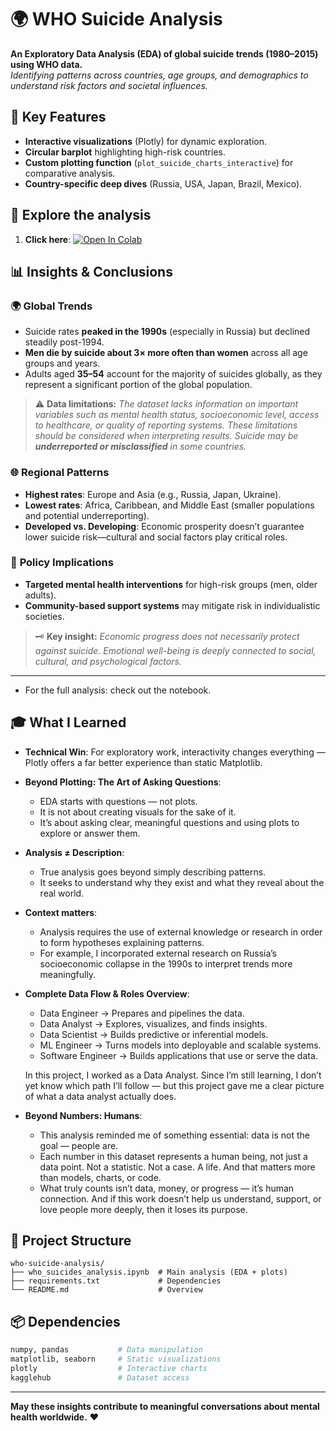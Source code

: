 # 🌍 WHO Suicide Analysis  

**An Exploratory Data Analysis (EDA) of global suicide trends (1980–2015) using WHO data.**  
*Identifying patterns across countries, age groups, and demographics to understand risk factors and societal influences.*  

## 📌 **Key Features**  
- **Interactive visualizations** (Plotly) for dynamic exploration.  
- **Circular barplot** highlighting high-risk countries.  
- **Custom plotting function** (`plot_suicide_charts_interactive`) for comparative analysis.  
- **Country-specific deep dives** (Russia, USA, Japan, Brazil, Mexico).
  
## 🚀 **Explore the analysis**  
1. **Click here**: [![Open In Colab](https://colab.research.google.com/assets/colab-badge.svg)](https://colab.research.google.com/github/pdrzxzz/who-suicide-analysis/blob/main/who_suicides_analysis.ipynb)

## 📊 **Insights & Conclusions**  

### 🌍 **Global Trends**  
- Suicide rates **peaked in the 1990s** (especially in Russia) but declined steadily post-1994.  
- **Men die by suicide about 3× more often than women** across all age groups and years.  
- Adults aged **35–54** account for the majority of suicides globally,  as they represent a significant portion of the global population.

> ⚠️ **Data limitations:**
> *The dataset lacks information on important variables such as mental health status, socioeconomic level, access to healthcare, or quality of reporting systems. These limitations should be considered when interpreting results. Suicide may be **underreported or misclassified** in some countries.*

### 🌐 **Regional Patterns**  
- **Highest rates**: Europe and Asia (e.g., Russia, Japan, Ukraine).  
- **Lowest rates**: Africa, Caribbean, and Middle East (smaller populations and potential underreporting).  
- **Developed vs. Developing**: Economic prosperity doesn’t guarantee lower suicide risk—cultural and social factors play critical roles.  

### 🎯 **Policy Implications**  
- **Targeted mental health interventions** for high-risk groups (men, older adults).  
- **Community-based support systems** may mitigate risk in individualistic societies.
  
>  🗝️ **Key insight:**
> *Economic progress does not necessarily protect against suicide. Emotional well-being is deeply connected to social, cultural, and psychological factors.*  

---
- For the full analysis: check out the notebook.

## 🎓 **What I Learned**

* **Technical Win**: For exploratory work, interactivity changes everything — Plotly offers a far better experience than static Matplotlib.

* **Beyond Plotting: The Art of Asking Questions**:  
  * EDA starts with questions — not plots.  
  * It is not about creating visuals for the sake of it.  
  * It’s about asking clear, meaningful questions and using plots to explore or answer them.  
  
* **Analysis ≠ Description**:  
  * True analysis goes beyond simply describing patterns.
  * It seeks to understand why they exist and what they reveal about the real world.

* **Context matters**:  
  * Analysis requires the use of external knowledge or research in order to form hypotheses explaining patterns.  
  * For example, I incorporated external research on Russia’s socioeconomic collapse in the 1990s to interpret trends more meaningfully.

* **Complete Data Flow & Roles Overview**:  
  * Data Engineer → Prepares and pipelines the data.  
  * Data Analyst → Explores, visualizes, and finds insights.  
  * Data Scientist → Builds predictive or inferential models.  
  * ML Engineer → Turns models into deployable and scalable systems.  
  * Software Engineer → Builds applications that use or serve the data.  

  In this project, I worked as a Data Analyst. Since I’m still learning, I don’t yet know which path I’ll follow — but this project gave me a clear picture of what a data analyst actually does.

* **Beyond Numbers: Humans**:
  * This analysis reminded me of something essential: data is not the goal — people are.
  * Each number in this dataset represents a human being, not just a data point.
  Not a statistic. Not a case. A life.
  And that matters more than models, charts, or code.
  * What truly counts isn’t data, money, or progress — it’s human connection.
  And if this work doesn’t help us understand, support, or love people more deeply, then it loses its purpose.

## 📁 **Project Structure**  
```
who-suicide-analysis/  
├── who_suicides_analysis.ipynb  # Main analysis (EDA + plots)  
├── requirements.txt             # Dependencies  
└── README.md                    # Overview  
```

## 📦 **Dependencies**  
```python
numpy, pandas           # Data manipulation  
matplotlib, seaborn     # Static visualizations  
plotly                  # Interactive charts  
kagglehub               # Dataset access  
```

---
**May these insights contribute to meaningful conversations about mental health worldwide.** ❤️  
